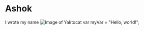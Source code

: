 # Ashok
I wrote my name
![Image of Yaktocat](https://octodex.github.com/images/yaktocat.png)
var myVar = "Hello, world!";
